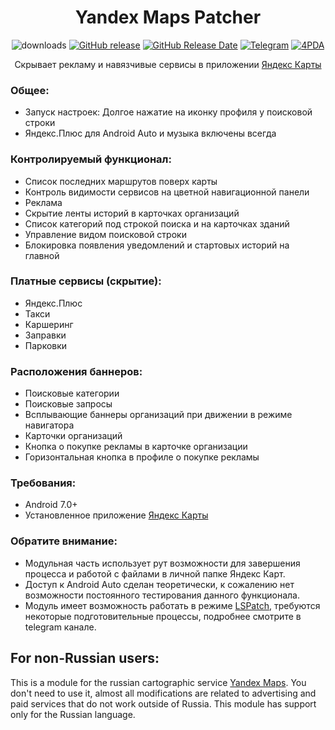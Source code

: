 <div align="center">
<h1>Yandex Maps Patcher</h1>

![downloads](https://img.shields.io/github/downloads/Xposed-Modules-Repo/ru.bluecat.yandexmapspatcher/total)
[![GitHub release](https://img.shields.io/github/v/release/Xposed-Modules-Repo/ru.bluecat.yandexmapspatcher)](https://github.com/Xposed-Modules-Repo/ru.bluecat.yandexmapspatcher/releases)
[![GitHub Release Date](https://img.shields.io/github/release-date/Xposed-Modules-Repo/ru.bluecat.yandexmapspatcher)](https://github.com/Xposed-Modules-Repo/ru.bluecat.yandexmapspatcher/releases)
[![Telegram](https://img.shields.io/badge/Telegram-Channel-blue.svg?logo=telegram)](https://t.me/lsposed_workshop)
[![4PDA](https://img.shields.io/badge/4PDA-Topic-blue)](https://4pda.to/forum/index.php?showtopic=603033&view=findpost&p=126968779)

<p>Скрывает рекламу и навязчивые сервисы в приложении <a href="https://apps.rustore.ru/app/ru.yandex.yandexmaps">Яндекс Карты</a></p>
</div>

### Общее:
- Запуск настроек: Долгое нажатие на иконку профиля у поисковой строки
- Яндекс.Плюс для Android Auto и музыка включены всегда

### Контролируемый функционал:
- Список последних маршрутов поверх карты
- Контроль видимости сервисов на цветной навигационной панели
- Реклама
- Скрытие ленты историй в карточках организаций
- Список категорий под строкой поиска и на карточках зданий
- Управление видом поисковой строки
- Блокировка появления уведомлений и стартовых историй на главной

### Платные сервисы (скрытие):
- Яндекс.Плюс
- Такси
- Каршеринг
- Заправки
- Парковки

### Расположения баннеров:
- Поисковые категории
- Поисковые запросы
- Всплывающие баннеры организаций при движении в режиме навигатора
- Карточки организаций
- Кнопка о покупке рекламы в карточке организации
- Горизонтальная кнопка в профиле о покупке рекламы

### Требования:
- Android 7.0+
- Установленное приложение [Яндекс Карты](https://apps.rustore.ru/app/ru.yandex.yandexmaps)

### Обратите внимание:
- Модульная часть использует рут возможности для завершения процесса и работой с файлами в личной папке Яндекс Карт.
- Доступ к Android Auto сделан теоретически, к сожалению нет возможности постоянного тестирования данного функционала.
- Модуль имеет возможность работать в режиме [LSPatch](https://github.com/LSPosed/LSPatch), требуются некоторые подготовительные процессы, подробнее смотрите в telegram канале.

## For non-Russian users:
This is a module for the russian cartographic service [Yandex Maps](https://play.google.com/store/apps/details?id=ru.yandex.yandexmaps).
You don't need to use it, almost all modifications are related to advertising and paid services that do not work outside of Russia. This module has support only for the Russian language.

